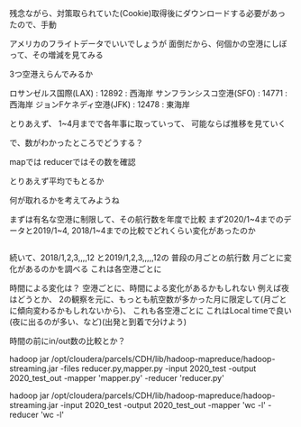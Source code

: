 残念ながら、対策取られていた(Cookie)取得後にダウンロードする必要があったので、手動


アメリカのフライトデータでいいでしょうが
面倒だから、何個かの空港にしぼって、その増減を見てみる

3つ空港えらんでみるか

ロサンゼルス国際(LAX)  : 12892 : 西海岸
サンフランシスコ空港(SFO) : 14771 : 西海岸 
ジョンFケネディ空港(JFK) : 12478 : 東海岸

とりあえず、
1~4月までで各年事に取っていって、
可能ならば推移を見ていく

で、数がわかったところでどうする？


mapでは
reducerではその数を確認

とりあえず平均でもとるか

何が取れるかを考えてみようね



まずは有名な空港に制限して、その航行数を年度で比較
まず2020/1~4までのデータと2019/1~4, 2018/1~4までの比較でどれくらい変化があったのか


```shell script

```


続いて、2018/1,2,3,,,,12 と2019/1,2,3,,,,,12の
普段の月ごとの航行数
月ごとに変化があるのかを調べる
これは各空港ごとに


時間による変化は？
空港ごとに、時間による変化があるかもしれない
例えば夜はどうとか、
2の観察を元に、もっとも航空数が多かった月に限定して(月ごとに傾向変わるかもしれないから)、
これも各空港ごとに
これはLocal timeで良い(夜に出るのが多い、など)(出発と到着で分けよう)




時間の前にin/out数の比較とか？





hadoop jar /opt/cloudera/parcels/CDH/lib/hadoop-mapreduce/hadoop-streaming.jar -files reducer.py,mapper.py -input 2020_test -output 2020_test_out -mapper 'mapper.py' -reducer 'reducer.py'
 
hadoop jar /opt/cloudera/parcels/CDH/lib/hadoop-mapreduce/hadoop-streaming.jar -input 2020_test -output 2020_test_out -mapper 'wc -l' -reducer 'wc -l'
